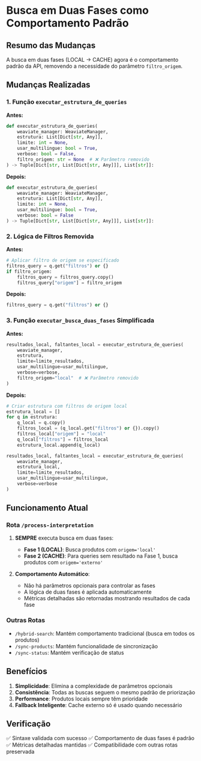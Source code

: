 # Busca em Duas Fases como Comportamento Padrão

## Resumo das Mudanças

A busca em duas fases (LOCAL → CACHE) agora é o comportamento padrão da API, removendo a necessidade do parâmetro `filtro_origem`.

## Mudanças Realizadas

### 1. Função `executar_estrutura_de_queries`

**Antes:**
```python
def executar_estrutura_de_queries(
    weaviate_manager: WeaviateManager, 
    estrutura: List[Dict[str, Any]], 
    limite: int = None, 
    usar_multilingue: bool = True,
    verbose: bool = False,
    filtro_origem: str = None  # ❌ Parâmetro removido
) -> Tuple[Dict[str, List[Dict[str, Any]]], List[str]]:
```

**Depois:**
```python
def executar_estrutura_de_queries(
    weaviate_manager: WeaviateManager, 
    estrutura: List[Dict[str, Any]], 
    limite: int = None, 
    usar_multilingue: bool = True,
    verbose: bool = False
) -> Tuple[Dict[str, List[Dict[str, Any]]], List[str]]:
```

### 2. Lógica de Filtros Removida

**Antes:**
```python
# Aplicar filtro de origem se especificado
filtros_query = q.get("filtros") or {}
if filtro_origem:
    filtros_query = filtros_query.copy()
    filtros_query["origem"] = filtro_origem
```

**Depois:**
```python
filtros_query = q.get("filtros") or {}
```

### 3. Função `executar_busca_duas_fases` Simplificada

**Antes:**
```python
resultados_local, faltantes_local = executar_estrutura_de_queries(
    weaviate_manager,
    estrutura,
    limite=limite_resultados,
    usar_multilingue=usar_multilingue,
    verbose=verbose,
    filtro_origem="local"  # ❌ Parâmetro removido
)
```

**Depois:**
```python
# Criar estrutura com filtros de origem local
estrutura_local = []
for q in estrutura:
    q_local = q.copy()
    filtros_local = (q_local.get("filtros") or {}).copy()
    filtros_local["origem"] = "local"
    q_local["filtros"] = filtros_local
    estrutura_local.append(q_local)

resultados_local, faltantes_local = executar_estrutura_de_queries(
    weaviate_manager,
    estrutura_local,
    limite=limite_resultados,
    usar_multilingue=usar_multilingue,
    verbose=verbose
)
```

## Funcionamento Atual

### Rota `/process-interpretation`

1. **SEMPRE** executa busca em duas fases:
   - **Fase 1 (LOCAL)**: Busca produtos com `origem='local'`
   - **Fase 2 (CACHE)**: Para queries sem resultado na Fase 1, busca produtos com `origem='externo'`

2. **Comportamento Automático**:
   - Não há parâmetros opcionais para controlar as fases
   - A lógica de duas fases é aplicada automaticamente
   - Métricas detalhadas são retornadas mostrando resultados de cada fase

### Outras Rotas

- `/hybrid-search`: Mantém comportamento tradicional (busca em todos os produtos)
- `/sync-products`: Mantém funcionalidade de sincronização
- `/sync-status`: Mantém verificação de status

## Benefícios

1. **Simplicidade**: Elimina a complexidade de parâmetros opcionais
2. **Consistência**: Todas as buscas seguem o mesmo padrão de priorização
3. **Performance**: Produtos locais sempre têm prioridade
4. **Fallback Inteligente**: Cache externo só é usado quando necessário

## Verificação

✅ Sintaxe validada com sucesso
✅ Comportamento de duas fases é padrão
✅ Métricas detalhadas mantidas
✅ Compatibilidade com outras rotas preservada
